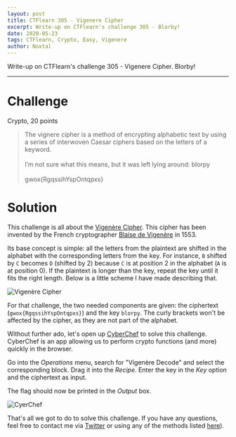 ```yaml
---
layout: post
title: CTFlearn 305 - Vigenere Cipher
excerpt: Write-up on CTFlearn's challenge 305 - Blorby!
date: 2020-05-23
tags: CTFlearn, Crypto, Easy, Vigenere
author: Noxtal
---
```


 Write-up on CTFlearn's challenge 305 - Vigenere Cipher. Blorby!

-----

# Challenge
Crypto, 20 points
> The vignere cipher is a method of encrypting alphabetic text by using a series of interwoven Caesar ciphers based on the letters of a keyword. <br/><br/>I’m not sure what this means, but it was left lying around: blorpy <br/><br/>gwox{RgqssihYspOntqpxs}

# Solution
This challenge is all about the [Vigenère Cipher](https://en.wikipedia.org/wiki/Vigen%C3%A8re_cipher). This cipher has been invented by the French cryptographer [Blaise de Vigenère](https://en.wikipedia.org/wiki/Blaise_de_Vigen%C3%A8re) in 1553.

Its base concept is simple: all the letters from the plaintext are shifted in the alphabet with the corresponding letters from the key.
For instance, `B` shifted by `C` becomes `D` (shifted by 2) because `C` is at position 2 in the alphabet (`A` is at position 0). 
If the plaintext is longer than the key, repeat the key until it fits the right length. Below is a little scheme I have made describing that.

![Vigenère Cipher](https://i.imgur.com/zTGa4FD.png)

For that challenge, the two needed components are given: the ciphertext (`gwox{RgqssihYspOntqpxs}`) and the key `blorpy`.
The curly brackets won't be affected by the cipher, as they are not part of the alphabet.

Without further ado, let's open up [CyberChef](https://gchq.github.io/CyberChef/) to solve this challenge. CyberChef is an app allowing us to perform crypto functions (and more) quickly in the browser.

Go into the *Operations* menu, search for "Vigenère Decode" and select the corresponding block. Drag it into the *Recipe*.
Enter the key in the *Key* option and the ciphertext as input. 

The flag should now be printed in the *Output* box.

![CyerChef](https://i.imgur.com/AmiQQei.png)

That's all we got to do to solve this challenge. If you have any questions, feel free to contact me via [Twitter](https://twitter.com/noxtal_) or using any of the methods listed [here](https://writeups.noxtal.com/#/pages/about)).